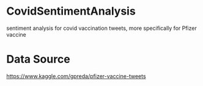 # CovidSentimentAnalysis
sentiment analysis for covid vaccination tweets, more specifically for Pfizer vaccine


# Data Source
https://www.kaggle.com/gpreda/pfizer-vaccine-tweets
